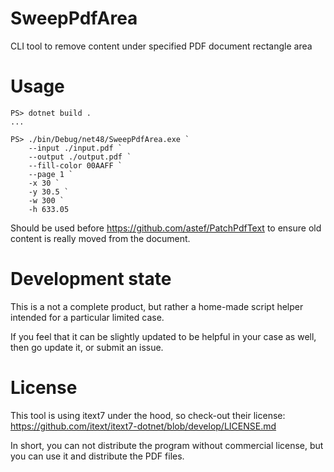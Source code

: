 # SweepPdfArea

CLI tool to remove content under specified PDF document rectangle area

# Usage

```
PS> dotnet build .
...

PS> ./bin/Debug/net48/SweepPdfArea.exe `
    --input ./input.pdf `
    --output ./output.pdf `
    --fill-color 00AAFF `
    --page 1 `
    -x 30 `
    -y 30.5 `
    -w 300 `
    -h 633.05

```

Should be used before https://github.com/astef/PatchPdfText to ensure old content is really moved from the document.

# Development state

This is a not a complete product, but rather a home-made script helper intended for a particular limited case.

If you feel that it can be slightly updated to be helpful in your case as well, then go update it, or submit an issue.

# License

This tool is using itext7 under the hood, so check-out their license: https://github.com/itext/itext7-dotnet/blob/develop/LICENSE.md

In short, you can not distribute the program without commercial license, but you can use it and distribute the PDF files.
